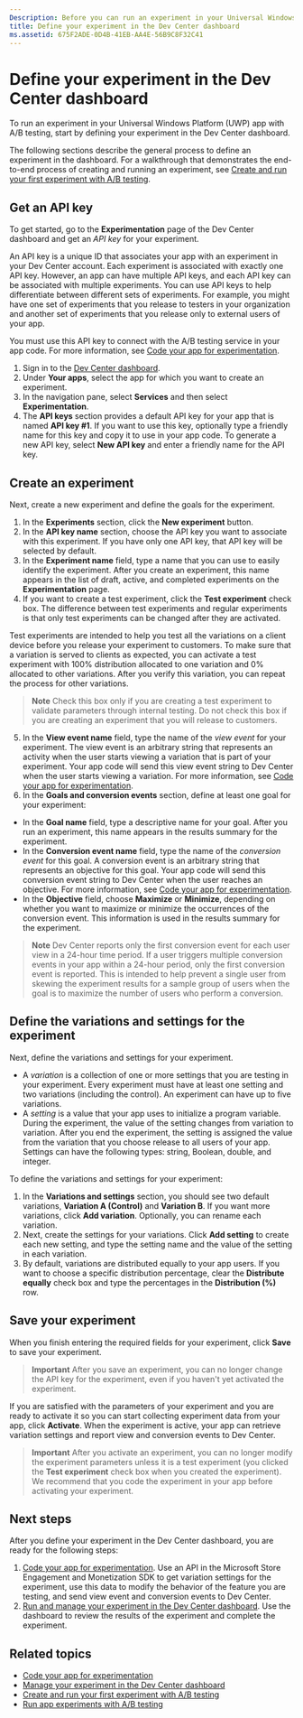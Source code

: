 ```yaml
---
Description: Before you can run an experiment in your Universal Windows Platform (UWP) app with A/B testing, you must define your experiment in the Dev Center dashboard.
title: Define your experiment in the Dev Center dashboard
ms.assetid: 675F2ADE-0D4B-41EB-AA4E-56B9C8F32C41
---
```


# Define your experiment in the Dev Center dashboard

To run an experiment in your Universal Windows Platform (UWP) app with A/B testing, start by defining your experiment in the Dev Center dashboard.

The following sections describe the general process to define an experiment in the dashboard. For a walkthrough that demonstrates the end-to-end process of creating and running an experiment, see [Create and run your first experiment with A/B testing](create-and-run-your-first-experiment-with-a-b-testing.md).

## Get an API key

To get started, go to the **Experimentation** page of the Dev Center dashboard and get an *API key* for your experiment.

An API key is a unique ID that associates your app with an experiment in your Dev Center account. Each experiment is associated with exactly one API key. However, an app can have multiple API keys, and each API key can be associated with multiple experiments. You can use API keys to help differentiate between different sets of experiments. For example, you might have one set of experiments that you release to testers in your organization and another set of experiments that you release only to external users of your app.

You must use this API key to connect with the A/B testing service in your app code. For more information, see [Code your app for experimentation](code-your-experiment-in-your-app.md).

1. Sign in to the [Dev Center dashboard](https://dev.windows.com/overview).
2. Under **Your apps**, select the app for which you want to create an experiment.
3. In the navigation pane, select **Services** and then select **Experimentation**.
4. The **API keys** section provides a default API key for your app that is named **API key #1**. If you want to use this key, optionally type a friendly name for this key and copy it to use in your app code. To generate a new API key, select **New API key** and enter a friendly name for the API key.

## Create an experiment

Next, create a new experiment and define the goals for the experiment.

1. In the **Experiments** section, click the **New experiment** button.
2. In the **API key name** section, choose the API key you want to associate with this experiment. If you have only one API key, that API key will be selected by default.
3. In the **Experiment name** field, type a name that you can use to easily identify the experiment. After you create an experiment, this name appears in the list of draft, active, and completed experiments on the **Experimentation** page.
4. If you want to create a test experiment, click the **Test experiment** check box. The difference between test experiments and regular experiments is that only test experiments can be changed after they are activated.

  Test experiments are intended to help you test all the variations on a client device before you release your experiment to customers. To make sure that a variation is served to clients as expected, you can activate a test experiment with 100% distribution allocated to one variation and 0% allocated to other variations. After you verify this variation, you can repeat the process for other variations.
  > **Note**  Check this box only if you are creating a test experiment to validate parameters through internal testing. Do not check this box if you are creating an experiment that you will release to customers.

5. In the **View event name** field, type the name of the *view event* for your experiment. The view event is an arbitrary string that represents an activity when the user starts viewing a variation that is part of your experiment. Your app code will send this view event string to Dev Center when the user starts viewing a variation. For more information, see [Code your app for experimentation](code-your-experiment-in-your-app.md).
6. In the **Goals and conversion events** section, define at least one goal for your experiment:
  * In the **Goal name** field, type a descriptive name for your goal. After you run an experiment, this name appears in the results summary for the experiment.
  * In the **Conversion event name** field, type the name of the *conversion event* for this goal. A conversion event is an arbitrary string that represents an objective for this goal. Your app code will send this conversion event string to Dev Center when the user reaches an objective. For more information, see [Code your app for experimentation](code-your-experiment-in-your-app.md).
  * In the **Objective** field, choose **Maximize** or **Minimize**, depending on whether you want to maximize or minimize the occurrences of the conversion event. This information is used in the results summary for the experiment.

  >**Note** Dev Center reports only the first conversion event for each user view in a 24-hour time period. If a user triggers multiple conversion events in your app within a 24-hour period, only the first conversion event is reported. This is intended to help prevent a single user from skewing the experiment results for a sample group of users when the goal is to maximize the number of users who perform a conversion.

## Define the variations and settings for the experiment

Next, define the variations and settings for your experiment.

* A *variation* is a collection of one or more settings that you are testing in your experiment. Every experiment must have at least one setting and two variations (including the control). An experiment can have up to five variations.
* A *setting* is a value that your app uses to initialize a program variable. During the experiment, the value of the setting changes from variation to variation. After you end the experiment, the setting is assigned the value from the variation that you choose release to all users of your app. Settings can have the following types: string, Boolean, double, and integer.

To define the variations and settings for your experiment:
1. In the **Variations and settings** section, you should see two default variations, **Variation A (Control)** and **Variation B**. If you want more variations, click **Add variation**. Optionally, you can rename each variation.
2. Next, create the settings for your variations. Click **Add setting** to create each new setting, and type the setting name and the value of the setting in each variation.
3. By default, variations are distributed equally to your app users. If you want to choose a specific distribution percentage, clear the **Distribute equally** check box and type the percentages in the **Distribution (%)** row.

## Save your experiment

When you finish entering the required fields for your experiment, click **Save** to save your experiment.

> **Important** After you save an experiment, you can no longer change the API key for the experiment, even if you haven't yet activated the experiment.

If you are satisfied with the parameters of your experiment and you are ready to activate it so you can start collecting experiment data from your app, click **Activate**. When the experiment is active, your app can retrieve variation settings and report view and conversion events to Dev Center.

> **Important**  After you activate an experiment, you can no longer modify the experiment parameters unless it is a test experiment (you clicked the **Test experiment** check box when you created the experiment). We recommend that you code the experiment in your app before activating your experiment.

## Next steps

After you define your experiment in the Dev Center dashboard, you are ready for the following steps:
1. [Code your app for experimentation](code-your-experiment-in-your-app.md). Use an API in the Microsoft Store Engagement and Monetization SDK to get variation settings for the experiment, use this data to modify the behavior of the feature you are testing, and send view event and conversion events to Dev Center.
2. [Run and manage your experiment in the Dev Center dashboard](manage-your-experiment.md). Use the dashboard to review the results of the experiment and complete the experiment.

## Related topics

  * [Code your app for experimentation](code-your-experiment-in-your-app.md)
  * [Manage your experiment in the Dev Center dashboard](manage-your-experiment.md)
  * [Create and run your first experiment with A/B testing](create-and-run-your-first-experiment-with-a-b-testing.md)
  * [Run app experiments with A/B testing](run-app-experiments-with-a-b-testing.md)


<!--HONumber=Mar16_HO5-->


